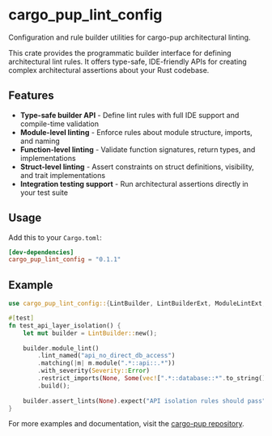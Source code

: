 # cargo_pup_lint_config

Configuration and rule builder utilities for cargo-pup architectural linting.

This crate provides the programmatic builder interface for defining architectural lint rules. It offers type-safe, IDE-friendly APIs for creating complex architectural assertions about your Rust codebase.

## Features

- **Type-safe builder API** - Define lint rules with full IDE support and compile-time validation
- **Module-level linting** - Enforce rules about module structure, imports, and naming
- **Function-level linting** - Validate function signatures, return types, and implementations
- **Struct-level linting** - Assert constraints on struct definitions, visibility, and trait implementations
- **Integration testing support** - Run architectural assertions directly in your test suite

## Usage

Add this to your `Cargo.toml`:

```toml
[dev-dependencies]
cargo_pup_lint_config = "0.1.1"
```

## Example

```rust
use cargo_pup_lint_config::{LintBuilder, LintBuilderExt, ModuleLintExt, Severity};

#[test]
fn test_api_layer_isolation() {
    let mut builder = LintBuilder::new();
    
    builder.module_lint()
        .lint_named("api_no_direct_db_access")
        .matching(|m| m.module(".*::api::.*"))
        .with_severity(Severity::Error)
        .restrict_imports(None, Some(vec![".*::database::*".to_string()]))
        .build();
    
    builder.assert_lints(None).expect("API isolation rules should pass");
}
```

For more examples and documentation, visit the [cargo-pup repository](https://github.com/datadog/cargo-pup).
